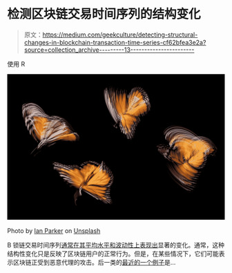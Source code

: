 # 检测区块链交易时间序列的结构变化

> 原文：<https://medium.com/geekculture/detecting-structural-changes-in-blockchain-transaction-time-series-cf62bfea3e2a?source=collection_archive---------13----------------------->

使用 R

![](img/25a0d01d53fc87e119451a9ed7cc828c.png)

Photo by [Ian Parker](https://unsplash.com/@evanescentlight?utm_source=medium&utm_medium=referral) on [Unsplash](https://unsplash.com?utm_source=medium&utm_medium=referral)

B 锁链交易时间序列[通常在其平均水平和波动性上表现出](https://towardsdatascience.com/a-day-in-the-life-of-a-blockchain-eb352980ee16)显著的变化。通常，这种结构性变化只是反映了区块链用户的正常行为。但是，在某些情况下，它们可能表示区块链正受到恶意代理的攻击。后一类的[最近的一个例子](https://solana.com/news/9-14-network-outage-initial-overview)是…